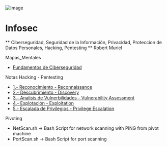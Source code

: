 ![image](https://user-images.githubusercontent.com/116899445/209212423-c76f42f6-9025-426f-a6c7-79d71f52c9c8.png)
                                                             
# Infosec

** Ciberseguridad, Seguridad de la Información, Privacidad, Proteccion de Datos Personales, Hacking, Pentesting **
Robert Muriel           

Mapas_Mentales
- [Fundamentos de Ciberseguridad](Mapas_Mentales%2FFundamentos%20de%20Ciberseguridad)

Notas Hacking - Pentesting
- [1.- Reconocimiento - Reconnaissance](Notas%20Hacking%20-%20Pentesting%2F1.-%20Reconocimiento%20-%20Reconnaissance)
- [2.- Descubrimiento - Discovery](Notas%20Hacking%20-%20Pentesting%2F2.-%20Descubrimiento%20-%20Discovery)
- [3.- Analisis de Vulnerbilidades - Vulnerability Assessment](Notas%20Hacking%20-%20Pentesting%2F3.-%20Analisis%20de%20Vulnerbilidades%20-%20Vulnerability%20Assessment)
- [4.- Explotación - Exploitation](Notas%20Hacking%20-%20Pentesting%2F4.-%20Explotaci%F3n%20-%20Exploitation)
- [5.- Escalada de Privilegios - Privilege Escalation](Notas%20Hacking%20-%20Pentesting%2F5.-%20Escalada%20de%20Privilegios%20-%20Privilege%20Escalation)

Pivoting
- NetScan.sh -> Bash Script for network scanning with PING from pivot machine
- PortScan.sh -> Bash Script for port scanning
